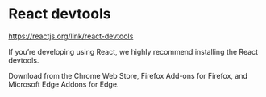 # React devtools

<https://reactjs.org/link/react-devtools>

If you’re developing using React, we highly recommend installing the React devtools.

Download from the Chrome Web Store, Firefox Add-ons for Firefox, and Microsoft Edge Addons for Edge. 
